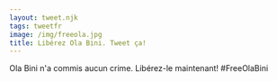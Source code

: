 ```yaml
---
layout: tweet.njk
tags: tweetfr
image: /img/freeola.jpg
title: Libérez Ola Bini. Tweet ça!
---
```

Ola Bini n'a commis aucun crime. Libérez-le maintenant! #FreeOlaBini
